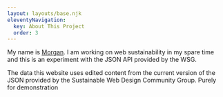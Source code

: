 ```yaml
---
layout: layouts/base.njk
eleventyNavigation:
  key: About This Project
  order: 3
---
```


My name is [Morgan](https://morganwebdev.com). I am working on web sustainability in my spare time and this is an experiment with the JSON API provided by the WSG.

The data this website uses edited content from the current version of the JSON provided by the Sustainable Web Design Community Group. Purely for demonstration 